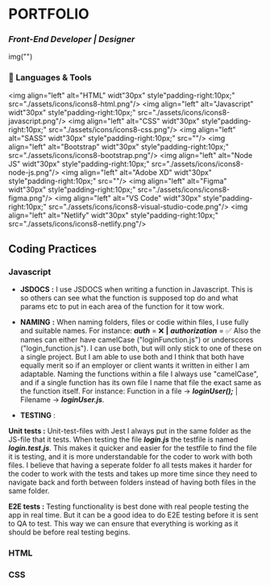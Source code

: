 # PORTFOLIO


### ***Front-End Developer | Designer***

img("")






### 🧰 Languages & Tools

<img align="left" alt="HTML" widt"30px" style"padding-right:10px;" src="./assets/icons/icons8-html.png"/>
<img align="left" alt="Javascript" widt"30px" style"padding-right:10px;" src="./assets/icons/icons8-javascript.png"/>
<img align="left" alt="CSS" widt"30px" style"padding-right:10px;" src="./assets/icons/icons8-css.png"/>
<img align="left" alt="SASS" widt"30px" style"padding-right:10px;" src=""/>
<img align="left" alt="Bootstrap" widt"30px" style"padding-right:10px;" src="./assets/icons/icons8-bootstrap.png"/>
<img align="left" alt="Node JS" widt"30px" style"padding-right:10px;" src="./assets/icons/icons8-node-js.png"/>
<img align="left" alt="Adobe XD" widt"30px" style"padding-right:10px;" src=""/>
<img align="left" alt="Figma" widt"30px" style"padding-right:10px;" src="./assets/icons/icons8-figma.png"/>
<img align="left" alt="VS Code" widt"30px" style"padding-right:10px;" src="./assets/icons/icons8-visual-studio-code.png"/>
<img align="left" alt="Netlify" widt"30px" style"padding-right:10px;" src="./assets/icons/icons8-netlify.png"/>







## Coding Practices

### Javascript

- **JSDOCS** **:**
I use JSDOCS when writing a function in Javascript. This is so others can see what the function is supposed top do and what params etc to put in each area of the function for it tow work.



- **NAMING** **:**
When naming folders, files or codie within files, I use fully and suitable names. 
  For instance: ***auth*** = ❌ **|** ***authorization*** = ✅
Also the names can either have camelCase ("loginFunction.js") or underscores ("login_function.js"). I can use both, but will only stick to one of these on a single project. But I am able to use both and I think that both have equally merit so if an employer or client wants it written in either I am adaptable. Naming the functions within a file I always use "camelCase", and if a single function has its own file I name that file the exact same as the function itself. For instance: Function in a file -> ***loginUser();*** | Filename -> ***loginUser.js***.



- **TESTING** :

**Unit tests :** Unit-test-files with Jest I always put in the same folder as the JS-file that it tests. When testing the file ***login.js*** the testfile is named ***login.test.js***. This makes it quicker and easier for the testfile to find the file it is testing, and it is more understandable for the coder to work with both files. I believe that having a seperate folder fo all tests makes it harder for the coder to work with the tests and takes up more time since they need to navigate back and forth between folders instead of having both files in the same folder.

**E2E tests :** Testing functionality is best done with real people testing the app in real time. But it can be a good idea to do E2E testing before it is sent to QA to test. This way we can ensure that everything is working as it should be before real testing begins.




### HTML



### CSS
